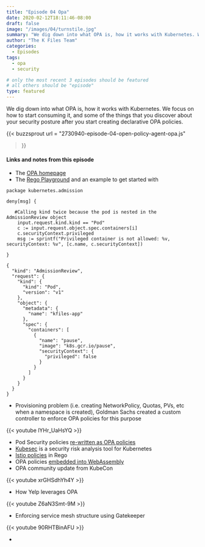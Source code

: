 ```yaml
---
title: "Episode 04 Opa"
date: 2020-02-12T18:11:46-08:00
draft: false
image: "/images/04/turnstile.jpg"
summary: "We dig down into what OPA is, how it works with Kubernetes. We focus on how to start consuming it, and some of the things that you discover about your security posture after you start creating declarative OPA policies."
author: "The K Files Team"
categories: 
  - Episodes
tags:
  - opa
  - security

# only the most recent 3 episodes should be featured
# all others should be "episode"
type: featured
---
```


We dig down into what OPA is, how it works with Kubernetes. We focus on how to start consuming it, and some of the things that you discover about your security posture after you start creating declarative OPA policies.

{{< buzzsprout 
url = "2730940-episode-04-open-policy-agent-opa.js"
>}}

#### Links and notes from this episode

* The [OPA homepage](https://www.openpolicyagent.org/)
* The [Rego Playground](https://play.openpolicyagent.org/) and an example to get started with 

```
package kubernetes.admission 

deny[msg] {

   #Calling kind twice because the pod is nested in the AdmissionReview object
    input.request.kind.kind == "Pod"
    c := input.request.object.spec.containers[i]
    c.securityContext.privileged
    msg := sprintf("Privileged container is not allowed: %v, securityContext: %v", [c.name, c.securityContext])

}

{
  "kind": "AdmissionReview",
  "request": {
    "kind": {
      "kind": "Pod",
      "version": "v1"
    },
    "object": {
      "metadata": {
        "name": "kfiles-app"
      },
      "spec": {
        "containers": [
          {
            "name": "pause",
            "image": "k8s.gcr.io/pause",
            "securityContext": {
              "privileged": false
            }
          }
        ]
      }
    }
  }
}

```
* Provisioning problem (i.e. creating NetworkPolicy, Quotas, PVs, etc when a namespace is created), Goldman Sachs created a custom controller to enforce OPA policies for this purpose 

{{< youtube lYHr_UaHsYQ >}}

* Pod Security policies [re-written as OPA policies](https://github.com/open-policy-agent/gatekeeper/tree/master/library/pod-security-policy/)
* [Kubesec](https://kubesec.io/) is a security risk analysis tool for Kubernetes
* [Istio policies](https://github.com/crcsmnky/gatekeeper-istio) in Rego
* OPA policies [embedded into WebAssembly](https://github.com/open-policy-agent/npm-opa-wasm)
* OPA community update from KubeCon

{{< youtube xrGHSdhYh4Y >}}

* How Yelp leverages OPA 

{{< youtube Z6aN3Smt-9M >}}

* Enforcing service mesh structure using Gatekeeper 

{{< youtube 90RHTBinAFU >}}

* 